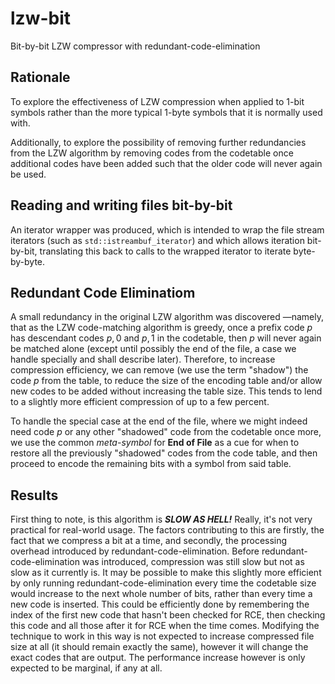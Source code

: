 # lzw-bit
Bit-by-bit LZW compressor with redundant-code-elimination

## Rationale
To explore the effectiveness of LZW compression when applied to 1-bit symbols rather than the more typical 1-byte symbols that it is normally used with.

Additionally, to explore the possibility of removing further redundancies from the LZW algorithm by removing codes from the codetable once additional codes have been added such that the older code will never again be used.

## Reading and writing files bit-by-bit
An iterator wrapper was produced, which is intended to wrap the file stream iterators (such as `std::istreambuf_iterator`) and which allows iteration bit-by-bit, translating this back to calls to the wrapped iterator to iterate byte-by-byte.

## Redundant Code Eliminatiom
A small redundancy in the original LZW algorithm was discovered —namely, that as the LZW code-matching algorithm is greedy, once a prefix code $p$ has descendant codes $p,0$ and $p,1$ in the codetable, then $p$ will never again be matched alone (except until possibly the end of the file, a case we handle specially and shall describe later). Therefore, to increase compression efficiency, we can remove (we use the term "shadow") the code $p$ from the table, to reduce the size of the encoding table and/or allow new codes to be added without increasing the table size. This tends to lend to a slightly more efficient compression of up to a few percent.

To handle the special case at the end of the file, where we might indeed need code $p$ or any other "shadowed" code from the codetable once more, we use the common _meta-symbol_ for **End of File** as a cue for when to restore all the previously "shadowed" codes from the code table, and then proceed to encode the remaining bits with a symbol from said table.

## Results
First thing to note, is this algorithm is **_SLOW AS HELL!_** Really, it's not very practical for real-world usage. The factors contributing to this are firstly, the fact that we compress a bit at a time, and secondly, the processing overhead introduced by redundant-code-elimination. Before redundant-code-elimination was introduced, compression was still slow but not as slow as it currently is. It may be possible to make this slightly more efficient by only running redundant-code-elimination every time the codetable size would increase to the next whole number of bits, rather than every time a new code is inserted. This could be efficiently done by remembering the index of the first new code that hasn't been checked for RCE, then checking this code and all those after it for RCE when the time comes. Modifying the technique to work in this way is not expected to increase compressed file size at all (it should remain exactly the same), however it will change the exact codes that are output. The performance increase however is only expected to be marginal, if any at all.
